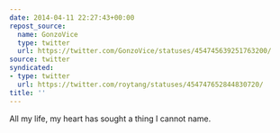 ```yaml
---
date: 2014-04-11 22:27:43+00:00
repost_source:
  name: GonzoVice
  type: twitter
  url: https://twitter.com/GonzoVice/statuses/454745639251763200/
source: twitter
syndicated:
- type: twitter
  url: https://twitter.com/roytang/statuses/454747652844830720/
title: ''
---
```


All my life, my heart has sought a thing I cannot name.